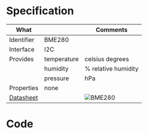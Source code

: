 # Specification

| What         |             | Comments                   |
|--------------|-------------|----------------------------|
| Identifier   | BME280      |                            |
| Interface    | I2C         |                            |
| Provides     | temperature | celsius degrees            |
|              | humidity    | % relative humidity        |
|              | pressure    | hPa                        |
| Properties   | none        |                            |
| [Datasheet](https://ae-bst.resource.bosch.com/media/_tech/media/datasheets/BST-BME280_DS001-11.pdf)    |             | ![BME280](http://whitecatboard.org/git/bme280.jpg)                           |

# Code

```lua
```